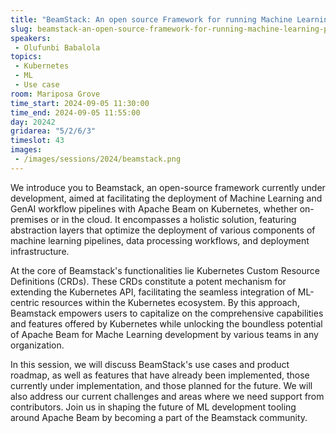 ```yaml
---
title: "BeamStack: An open source Framework for running Machine Learning Pipelines with Apache Beam"
slug: beamstack-an-open-source-framework-for-running-machine-learning-pipelines-with-apache-beam
speakers:
 - Olufunbi Babalola
topics:
 - Kubernetes
 - ML
 - Use case
room: Mariposa Grove
time_start: 2024-09-05 11:30:00
time_end: 2024-09-05 11:55:00
day: 20242
gridarea: "5/2/6/3"
timeslot: 43
images:
 - /images/sessions/2024/beamstack.png 
---
```


We introduce you to Beamstack, an open-source framework currently under development, aimed at facilitating the deployment of Machine Learning and GenAI workflow pipelines with Apache Beam on Kubernetes, whether on-premises or in the cloud. It encompasses a holistic solution, featuring abstraction layers that optimize the deployment of various components of machine learning pipelines, data processing workflows, and deployment infrastructure.

At the core of Beamstack's functionalities lie Kubernetes Custom Resource Definitions (CRDs). These CRDs constitute a potent mechanism for extending the Kubernetes API, facilitating the seamless integration of ML-centric resources within the Kubernetes ecosystem. By this approach, Beamstack empowers users to capitalize on the comprehensive capabilities and features offered by Kubernetes while unlocking the boundless potential of Apache Beam for Mache Learning development by various teams in any organization.

In this session, we will discuss BeamStack's use cases and product roadmap, as well as features that have already been implemented, those currently under implementation, and those planned for the future. We will also address our current challenges and areas where we need support from contributors. Join us in shaping the future of ML development tooling around Apache Beam by becoming a part of the Beamstack community.